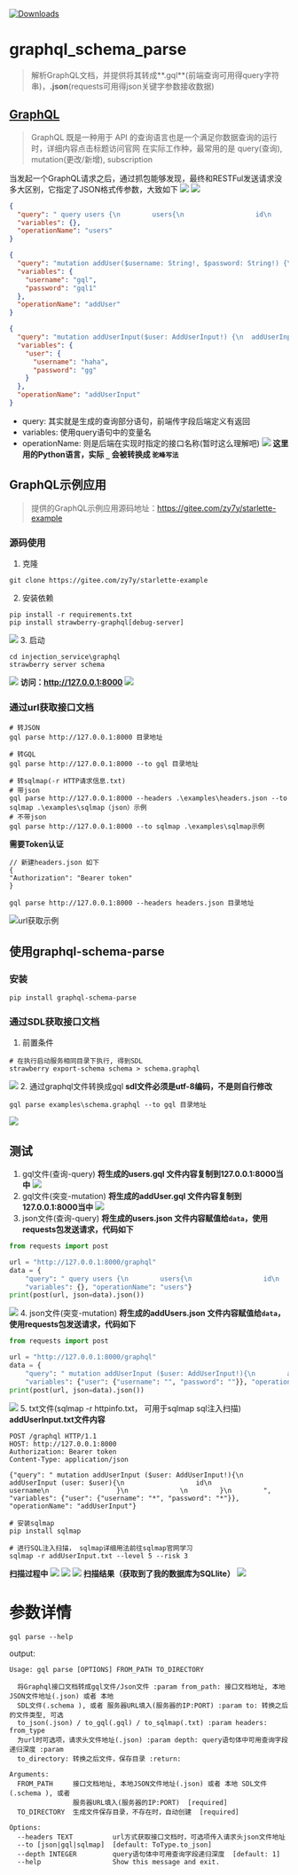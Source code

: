 [![Downloads](https://pepy.tech/badge/graphql-schema-parse)](https://pepy.tech/project/graphql-schema-parse)
# graphql_schema_parse
> 解析GraphQL文档，并提供将其转成**.gql**(前端查询可用得query字符串)，**.json**(requests可用得json关键字参数接收数据)

## [GraphQL](https://graphql.cn/)
> GraphQL 既是一种用于 API 的查询语言也是一个满足你数据查询的运行时，详细内容点击标题访问官网
在实际工作种，最常用的是 query(查询), mutation(更改/新增), subscription

当发起一个GraphQL请求之后，通过抓包能够发现，最终和RESTFul发送请求没多大区别，它指定了JSON格式传参数，大致如下
![](images/发送graphq.png)
![](images/graphql请求数据.png)
```json
{
  "query": " query users {\n        users{\n                  id\n                  username\n                 }\n             \n        }\n        ",
  "variables": {},
  "operationName": "users"
}
```
```json
{
  "query": "mutation addUser($username: String!, $password: String!) {\n  addUser(username: $username, password: $password) {\n    id\n    username\n  }\n}\n",
  "variables": {
    "username": "gql",
    "password": "gql1"
  },
  "operationName": "addUser"
}
```
```json
{
  "query": "mutation addUserInput($user: AddUserInput!) {\n  addUserInput(user: $user) {\n    id\n    username\n  }\n}\n",
  "variables": {
    "user": {
      "username": "haha",
      "password": "gg"
    }
  },
  "operationName": "addUserInput"
}
```

- query: 其实就是生成的查询部分语句，前端传字段后端定义有返回
- variables: 使用query语句中的变量名
- operationName: 则是后端在实现时指定的接口名称(暂时这么理解吧)
![](images/介绍.png)
**这里用的Python语言，实际 `_` 会被转换成 `驼峰写法`**

## GraphQL示例应用
> 提供的GraphQL示例应用源码地址：https://gitee.com/zy7y/starlette-example
### 源码使用
1. 克隆
```shell
git clone https://gitee.com/zy7y/starlette-example
```
2. 安装依赖
```shell
pip install -r requirements.txt 
pip install strawberry-graphql[debug-server]
```
![](images/依赖安装.png)
3. 启动
```shell
cd injection_service\graphql
strawberry server schema 
```
![](images/微信截图_20220126162625.png)
**访问：http://127.0.0.1:8000**
![](images/微信截图_20220126163024.png)
### 通过url获取接口文档
``` shell
# 转JSON
gql parse http://127.0.0.1:8000 目录地址

# 转GQL
gql parse http://127.0.0.1:8000 --to gql 目录地址

# 转sqlmap(-r HTTP请求信息.txt)
# 带json
gql parse http://127.0.0.1:8000 --headers .\examples\headers.json --to sqlmap .\examples\sqlmap（json）示例
# 不带json
gql parse http://127.0.0.1:8000 --to sqlmap .\examples\sqlmap示例
```
**需要Token认证**
```json5
// 新建headers.json 如下
{
"Authorization": "Bearer token"
}
```
```shell
gql parse http://127.0.0.1:8000 --headers headers.json 目录地址
```
![url获取示例](images/urlheaders.png)
## 使用graphql-schema-parse
### 安装
```shell
pip install graphql-schema-parse
```

### 通过SDL获取接口文档
1. 前置条件
```shell
# 在执行启动服务相同目录下执行, 得到SDL
strawberry export-schema schema > schema.graphql
```
![](images/sdl.png)
2. 通过graphql文件转换成gql
**sdl文件必须是utf-8编码，不是则自行修改**
```shell
gql parse examples\schema.graphql --to gql 目录地址
```
![](images/togql.png)

## 测试
1. gql文件(查询-query)
**将生成的users.gql 文件内容复制到127.0.0.1:8000当中**
![](images/query.png)
2. gql文件(突变-mutation)
**将生成的addUser.gql 文件内容复制到127.0.0.1:8000当中**
![](images/add_user.png)
3. json文件(查询-query)
**将生成的users.json 文件内容赋值给`data`，使用requests包发送请求，代码如下**
```python
from requests import post

url = "http://127.0.0.1:8000/graphql"
data = {
    "query": " query users {\n        users{\n                  id\n                  username\n                 }\n             \n        }\n        ",
    "variables": {}, "operationName": "users"}
print(post(url, json=data).json())
```
![](images/gql-restful.png)
4. json文件(突变-mutation)
**将生成的addUsers.json 文件内容赋值给`data`，使用requests包发送请求，代码如下**
```python
from requests import post

url = "http://127.0.0.1:8000/graphql"
data = {
    "query": " mutation addUserInput ($user: AddUserInput!){\n        addUserInput (user: $user){\n                  id\n                  username\n                 }\n             \n        }\n        ",
    "variables": {"user": {"username": "", "password": ""}}, "operationName": "addUserInput"}
print(post(url, json=data).json())

```
![](images/json-restful.png)
5. txt文件(sqlmap -r httpinfo.txt， 可用于sqlmap sql注入扫描)
**addUserInput.txt文件内容**
```text
POST /graphql HTTP/1.1
HOST: http://127.0.0.1:8000
Authorization: Bearer token
Content-Type: application/json

{"query": " mutation addUserInput ($user: AddUserInput!){\n        addUserInput (user: $user){\n                  id\n                  username\n                 }\n             \n        }\n        ", "variables": {"user": {"username": "*", "password": "*"}}, "operationName": "addUserInput"}
```
```shell
# 安装sqlmap
pip install sqlmap

# 进行SQL注入扫描， sqlmap详细用法前往sqlmap官网学习
sqlmap -r addUserInput.txt --level 5 --risk 3
```
**扫描过程中**
![](images/sqlmap执行过程.png)
![](images/执行时服务被不断请求.png)
![](images/入库数据.png)
**扫描结果（获取到了我的数据库为SQLlite）**
![](images/注入结果.png)

# 参数详情
```shell
gql parse --help 
```
output:
```shell
Usage: gql parse [OPTIONS] FROM_PATH TO_DIRECTORY

  将Graphql接口文档转成gql文件/Json文件 :param from_path: 接口文档地址, 本地JSON文件地址(.json) 或者 本地
  SDL文件(.schema ), 或者 服务器URL填入(服务器的IP:PORT) :param to: 转换之后的文件类型, 可选
  to_json(.json) / to_gql(.gql) / to_sqlmap(.txt) :param headers: from_type
  为url时可选项，请求头文件地址(.json) :param depth: query语句体中可用查询字段递归深度 :param
  to_directory: 转换之后文件，保存目录 :return:

Arguments:
  FROM_PATH     接口文档地址, 本地JSON文件地址(.json) 或者 本地 SDL文件(.schema ), 或者
                服务器URL填入(服务器的IP:PORT)  [required]
  TO_DIRECTORY  生成文件保存目录，不存在时，自动创建  [required]

Options:
  --headers TEXT          url方式获取接口文档时，可选项传入请求头json文件地址
  --to [json|gql|sqlmap]  [default: ToType.to_json]
  --depth INTEGER         query语句体中可用查询字段递归深度  [default: 1]
  --help                  Show this message and exit.

```
